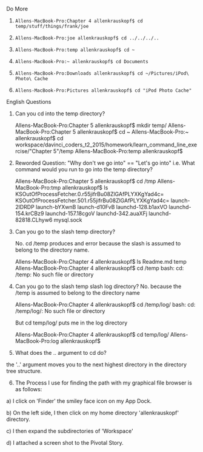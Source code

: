 Do More

1)  `Allens-MacBook-Pro:Chapter 4 allenkrauskopf$ cd temp/stuff/things/frank/joe`

2)  `Allens-MacBook-Pro:joe allenkrauskopf$ cd ../../../..`

3)  `Allens-MacBook-Pro:temp allenkrauskopf$ cd ~`

4)  `Allens-MacBook-Pro:~ allenkrauskopf$ cd Documents`

5)  `Allens-MacBook-Pro:Downloads allenkrauskopf$ cd ~/Pictures/iPod\ Photo\ Cache`

6)  `Allens-MacBook-Pro:Pictures allenkrauskopf$ cd "iPod Photo Cache"`

English Questions

1) Can you cd into the temp directory?

    Allens-MacBook-Pro:Chapter 5 allenkrauskopf$ mkdir temp/
    Allens-MacBook-Pro:Chapter 5 allenkrauskopf$ cd ~
    Allens-MacBook-Pro:~ allenkrauskopf$ cd workspace/davinci_coders_t2_2015/homework/learn_command_line_exercise/"Chapter 5"/temp
    Allens-MacBook-Pro:temp allenkrauskopf$
    

2)  Reworded Question: "Why don't we go into" == "Let's go into" i.e. What command would you run to go into the temp directory?

    Allens-MacBook-Pro:Chapter 5 allenkrauskopf$ cd /tmp
    Allens-MacBook-Pro:tmp allenkrauskopf$ ls
    KSOutOfProcessFetcher.0.r55jifrBu08ZlGAfPLYXKgYad4c=
    KSOutOfProcessFetcher.501.r55jifrBu08ZlGAfPLYXKgYad4c=
    launch-2lDRDP
    launch-bYXwnB
    launch-d10FvB
    launchd-128.b1axVO
    launchd-154.krCBz9
    launchd-157.18cgoV
    launchd-342.auaXFj
    launchd-82818.CLhyw6
    mysql.sock

3) Can you go to the slash temp directory?
   
   No.  cd /temp produces and error because the slash is assumed to belong to the directory name.

    Allens-MacBook-Pro:Chapter 4 allenkrauskopf$ ls
    Readme.md	temp
    Allens-MacBook-Pro:Chapter 4 allenkrauskopf$ cd /temp
    bash: cd: /temp: No such file or directory

4) Can you go to the slash temp slash log directory?
   No. because the /temp is assumed to belong to the directory name
   
    Allens-MacBook-Pro:Chapter 4 allenkrauskopf$ cd /temp/log/
    bash: cd: /temp/log/: No such file or directory
    
   But cd temp/log/  puts me in the log directory
   
    Allens-MacBook-Pro:Chapter 4 allenkrauskopf$ cd temp/log/
    Allens-MacBook-Pro:log allenkrauskopf$


5) What does the .. argument to cd do?

  the '..' argument moves you to the next highest directory in the directory tree structure.

6)  The Process I use for finding the path with my graphical file browser is as follows:

   a)  I click on 'Finder' the smiley face icon on my App Dock.
   
   b) On the left side, I then click on my home directory 'allenkrauskopf' directory.
   
   c) I then expand the subdirectories of 'Workspace'
   
   d) I attached a screen shot to the Pivotal Story.
